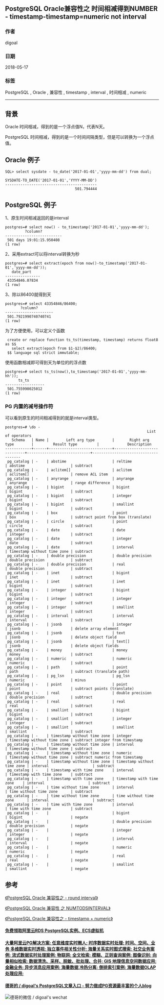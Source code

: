 ## PostgreSQL Oracle兼容性之 时间相减得到NUMBER - timestamp-timestamp=numeric not interval  
                                                           
### 作者                                                           
digoal                                                           
                                                           
### 日期                                                           
2018-05-17                                                         
                                                           
### 标签                                                           
PostgreSQL , Oracle , 兼容性 , timestamp , interval , 时间相减 , numeric      
                                                           
----                                                           
                                                           
## 背景       
Oracle 时间相减，得到的是一个浮点值N，代表N天。  
  
PostgreSQL 时间相减，得到的是一个时间间隔类型，但是可以转换为一个浮点值。  
  
## Oracle 例子  
  
```  
SQL> select sysdate - to_date('2017-01-01','yyyy-mm-dd') from dual;  
  
SYSDATE-TO_DATE('2017-01-01','YYYY-MM-DD')  
------------------------------------------  
                                501.794444  
```  
  
## PostgreSQL 例子  
  
1、原生时间相减返回的是interval  
  
```  
postgres=# select now() - to_timestamp('2017-01-01','yyyy-mm-dd');  
         ?column?           
--------------------------  
 501 days 19:01:15.950408  
(1 row)  
```  
  
2、采用extract可以将interval转换为秒  
  
```  
postgres=# select extract(epoch from now()-to_timestamp('2017-01-01','yyyy-mm-dd'));  
   date_part      
----------------  
 43354846.07834  
(1 row)  
```  
  
3、除以86400就得到天  
  
```  
postgres=# select 43354846/86400;  
       ?column?         
----------------------  
 501.7921990740740741  
(1 row)  
```  
  
为了方便使用，可以定义个函数  
  
```  
 create or replace function ts_ts(timestamp, timestamp) returns float8 as $$  
   select extract(epoch from $1-$2)/86400;  
 $$ language sql strict immutable;  
```  
  
使用函数相减即可得到天为单位的的浮点数  
  
```  
postgres=# select ts_ts(now(),to_timestamp('2017-01-01','yyyy-mm-hh'));  
      ts_ts         
------------------  
 501.755990025012  
(1 row)  
```  
  
### PG 内置的减号操作符  
可以看到原生的时间相减得到的就是interval类型。  
  
```  
postgres=# \do -  
                                                                 List of operators  
   Schema   | Name |        Left arg type        |       Right arg type        |         Result type         |             Description               
------------+------+-----------------------------+-----------------------------+-----------------------------+-------------------------------------  
 pg_catalog | -    | abstime                     | reltime                     | abstime                     | subtract  
 pg_catalog | -    | aclitem[]                   | aclitem                     | aclitem[]                   | remove ACL item  
 pg_catalog | -    | anyrange                    | anyrange                    | anyrange                    | range difference  
 pg_catalog | -    | bigint                      | bigint                      | bigint                      | subtract  
 pg_catalog | -    | bigint                      | integer                     | bigint                      | subtract  
 pg_catalog | -    | bigint                      | smallint                    | bigint                      | subtract  
 pg_catalog | -    | box                         | point                       | box                         | subtract point from box (translate)  
 pg_catalog | -    | circle                      | point                       | circle                      | subtract  
 pg_catalog | -    | date                        | date                        | integer                     | subtract  
 pg_catalog | -    | date                        | integer                     | date                        | subtract  
 pg_catalog | -    | date                        | interval                    | timestamp without time zone | subtract  
 pg_catalog | -    | double precision            | double precision            | double precision            | subtract  
 pg_catalog | -    | double precision            | real                        | double precision            | subtract  
 pg_catalog | -    | inet                        | bigint                      | inet                        | subtract  
 pg_catalog | -    | inet                        | inet                        | bigint                      | subtract  
 pg_catalog | -    | integer                     | bigint                      | bigint                      | subtract  
 pg_catalog | -    | integer                     | integer                     | integer                     | subtract  
 pg_catalog | -    | integer                     | smallint                    | integer                     | subtract  
 pg_catalog | -    | interval                    | interval                    | interval                    | subtract  
 pg_catalog | -    | jsonb                       | integer                     | jsonb                       | delete array element  
 pg_catalog | -    | jsonb                       | text                        | jsonb                       | delete object field  
 pg_catalog | -    | jsonb                       | text[]                      | jsonb                       | delete object fields  
 pg_catalog | -    | money                       | money                       | money                       | subtract  
 pg_catalog | -    | numeric                     | numeric                     | numeric                     | subtract  
 pg_catalog | -    | path                        | point                       | path                        | subtract (translate path)  
 pg_catalog | -    | pg_lsn                      | pg_lsn                      | numeric                     | minus  
 pg_catalog | -    | point                       | point                       | point                       | subtract points (translate)  
 pg_catalog | -    | real                        | double precision            | double precision            | subtract  
 pg_catalog | -    | real                        | real                        | real                        | subtract  
 pg_catalog | -    | smallint                    | bigint                      | bigint                      | subtract  
 pg_catalog | -    | smallint                    | integer                     | integer                     | subtract  
 pg_catalog | -    | smallint                    | smallint                    | smallint                    | subtract  
 pg_catalog | -    | timestamp without time zone | integer                     | timestamp without time zone | subtract integer from timestamp  
 pg_catalog | -    | timestamp without time zone | interval                    | timestamp without time zone | subtract  
 pg_catalog | -    | timestamp without time zone | numeric                     | timestamp without time zone | subtract numeric from timestamp  
 pg_catalog | -    | timestamp without time zone | timestamp without time zone | interval                    | subtract  
 pg_catalog | -    | timestamp with time zone    | interval                    | timestamp with time zone    | subtract  
 pg_catalog | -    | timestamp with time zone    | timestamp with time zone    | interval                    | subtract  
 pg_catalog | -    | time without time zone      | interval                    | time without time zone      | subtract  
 pg_catalog | -    | time without time zone      | time without time zone      | interval                    | subtract  
 pg_catalog | -    | time with time zone         | interval                    | time with time zone         | subtract  
 pg_catalog | -    |                             | bigint                      | bigint                      | negate  
 pg_catalog | -    |                             | double precision            | double precision            | negate  
 pg_catalog | -    |                             | integer                     | integer                     | negate  
 pg_catalog | -    |                             | interval                    | interval                    | negate  
 pg_catalog | -    |                             | numeric                     | numeric                     | negate  
 pg_catalog | -    |                             | real                        | real                        | negate  
 pg_catalog | -    |                             | smallint                    | smallint                    | negate  
```  
  
## 参考  
  
[《PostgreSQL Oracle 兼容性之 - round interval》](../201804/20180417_03.md)    
  
[《PostgreSQL Oracle 兼容性 之 NUMTODSINTERVAL》](../201709/20170926_01.md)    
  
[《PostgreSQL Oracle 兼容性之 - timestamp + numeric》](../201710/20171024_04.md)      
  
  
  
  
  
  
  
  
  
  
  
  
  
  
  
  
  
  
  
  
  
  
  
  
  
  
  
  
  
  
  
  
  
  
  
  
  
#### [免费领取阿里云RDS PostgreSQL实例、ECS虚拟机](https://www.aliyun.com/database/postgresqlactivity "57258f76c37864c6e6d23383d05714ea")
  
  
#### [大量阿里云PG解决方案: 任意维度实时圈人; 时序数据实时处理; 时间、空间、业务 多维数据实时透视; 独立事件相关性分析; 海量关系实时图式搜索; 社交业务案例; 流式数据实时处理案例; 物联网; 全文检索; 模糊、正则查询案例; 图像识别; 向量相似检索; 数据清洗、采样、脱敏、批处理、合并; GIS 地理信息空间数据应用; 金融业务; 异步消息应用案例; 海量数据 冷热分离; 倒排索引案例; 海量数据OLAP处理应用;](https://yq.aliyun.com/topic/118 "40cff096e9ed7122c512b35d8561d9c8")
  
  
#### [德哥的 / digoal's PostgreSQL文章入口 - 努力做成PG资源最丰富的个人blog](https://github.com/digoal/blog/blob/master/README.md "22709685feb7cab07d30f30387f0a9ae")
  
  
![德哥的微信 / digoal's wechat](../pic/digoal_weixin.jpg "f7ad92eeba24523fd47a6e1a0e691b59")
  
